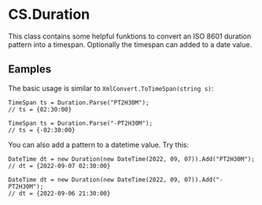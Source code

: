 # CS.Duration

This class contains some helpful funktions to convert an ISO 8601 duration pattern into a timespan. Optionally the timespan can added to a date value.

## Eamples

The basic usage is similar to `XmlConvert.ToTimeSpan(string s)`:
```
TimeSpan ts = Duration.Parse("PT2H30M");
// ts = {02:30:00}

TimeSpan ts = Duration.Parse("-PT2H30M");
// ts = {-02:30:00}
```

You can also add a pattern to a datetime value. Try this:
```
DateTime dt = new Duration(new DateTime(2022, 09, 07)).Add("PT2H30M");
// dt = {2022-09-07 02:30:00}

DateTime dt = new Duration(new DateTime(2022, 09, 07)).Add("-PT2H30M");
// dt = {2022-09-06 21:30:00}
```

